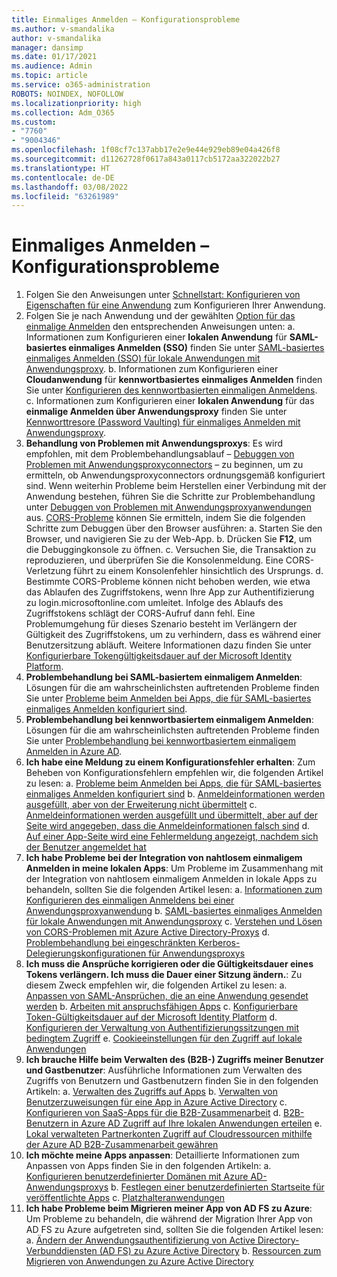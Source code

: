 ```yaml
---
title: Einmaliges Anmelden – Konfigurationsprobleme
ms.author: v-smandalika
author: v-smandalika
manager: dansimp
ms.date: 01/17/2021
ms.audience: Admin
ms.topic: article
ms.service: o365-administration
ROBOTS: NOINDEX, NOFOLLOW
ms.localizationpriority: high
ms.collection: Adm_O365
ms.custom:
- "7760"
- "9004346"
ms.openlocfilehash: 1f08cf7c137abb17e2e9e44e929eb89e04a426f8
ms.sourcegitcommit: d11262728f0617a843a0117cb5172aa322022b27
ms.translationtype: HT
ms.contentlocale: de-DE
ms.lasthandoff: 03/08/2022
ms.locfileid: "63261989"
---
```

# <a name="sso-configuration-issues"></a>Einmaliges Anmelden – Konfigurationsprobleme

1. Folgen Sie den Anweisungen unter [Schnellstart: Konfigurieren von Eigenschaften für eine Anwendung](https://docs.microsoft.com/azure/active-directory/manage-apps/add-application-portal-configure) zum Konfigurieren Ihrer Anwendung.
2. Folgen Sie je nach Anwendung und der gewählten [Option für das einmalige Anmelden](https://docs.microsoft.com/azure/active-directory/manage-apps/sso-options) den entsprechenden Anweisungen unten: a. Informationen zum Konfigurieren einer **lokalen Anwendung** für **SAML-basiertes einmaliges Anmelden (SSO)** finden Sie unter [SAML-basiertes einmaliges Anmelden (SSO) für lokale Anwendungen mit Anwendungsproxy](https://docs.microsoft.com/azure/active-directory/manage-apps/application-proxy-configure-single-sign-on-on-premises-apps).
    b. Informationen zum Konfigurieren einer **Cloudanwendung** für **kennwortbasiertes einmaliges Anmelden** finden Sie unter [Konfigurieren des kennwortbasierten einmaligen Anmeldens](https://docs.microsoft.com/azure/active-directory/manage-apps/configure-password-single-sign-on-non-gallery-applications).
    c. Informationen zum Konfigurieren einer **lokalen Anwendung** für das **einmalige Anmelden über Anwendungsproxy** finden Sie unter [Kennworttresore (Password Vaulting) für einmaliges Anmelden mit Anwendungsproxy](https://docs.microsoft.com/azure/active-directory/manage-apps/application-proxy-configure-single-sign-on-password-vaulting).
3. **Behandlung von Problemen mit Anwendungsproxys**: Es wird empfohlen, mit dem Problembehandlungsablauf – [Debuggen von Problemen mit Anwendungsproxyconnectors](https://docs.microsoft.com/azure/active-directory/manage-apps/application-proxy-debug-connectors) – zu beginnen, um zu ermitteln, ob Anwendungsproxyconnectors ordnungsgemäß konfiguriert sind. Wenn weiterhin Probleme beim Herstellen einer Verbindung mit der Anwendung bestehen, führen Sie die Schritte zur Problembehandlung unter [Debuggen von Problemen mit Anwendungsproxyanwendungen](https://docs.microsoft.com/azure/active-directory/manage-apps/application-proxy-debug-apps) aus. [CORS-Probleme](https://docs.microsoft.com/azure/active-directory/manage-apps/application-proxy-understand-cors-issues#understand-and-identify-cors-issues) können Sie ermitteln, indem Sie die folgenden Schritte zum Debuggen über den Browser ausführen: a. Starten Sie den Browser, und navigieren Sie zu der Web-App.
    b. Drücken Sie **F12**, um die Debuggingkonsole zu öffnen.
    c. Versuchen Sie, die Transaktion zu reproduzieren, und überprüfen Sie die Konsolenmeldung. Eine CORS-Verletzung führt zu einem Konsolenfehler hinsichtlich des Ursprungs.
    d. Bestimmte CORS-Probleme können nicht behoben werden, wie etwa das Ablaufen des Zugriffstokens, wenn Ihre App zur Authentifizierung zu login.microsoftonline.com umleitet. Infolge des Ablaufs des Zugriffstokens schlägt der CORS-Aufruf dann fehl. Eine Problemumgehung für dieses Szenario besteht im Verlängern der Gültigkeit des Zugriffstokens, um zu verhindern, dass es während einer Benutzersitzung abläuft. Weitere Informationen dazu finden Sie unter [Konfigurierbare Tokengültigkeitsdauer auf der Microsoft Identity Platform](https://docs.microsoft.com/azure/active-directory/develop/active-directory-configurable-token-lifetimes).
4. **Problembehandlung bei SAML-basiertem einmaligem Anmelden**: Lösungen für die am wahrscheinlichsten auftretenden Probleme finden Sie unter [Probleme beim Anmelden bei Apps, die für SAML-basiertes einmaliges Anmelden konfiguriert sind](https://docs.microsoft.com/azure/active-directory/manage-apps/application-sign-in-problem-federated-sso-gallery).
5. **Problembehandlung bei kennwortbasiertem einmaligem Anmelden**: Lösungen für die am wahrscheinlichsten auftretenden Probleme finden Sie unter [Problembehandlung bei kennwortbasiertem einmaligem Anmelden in Azure AD](https://docs.microsoft.com/azure/active-directory/manage-apps/troubleshoot-password-based-sso).
6. **Ich habe eine Meldung zu einem Konfigurationsfehler erhalten**: Zum Beheben von Konfigurationsfehlern empfehlen wir, die folgenden Artikel zu lesen: a. [Probleme beim Anmelden bei Apps, die für SAML-basiertes einmaliges Anmelden konfiguriert sind](https://docs.microsoft.com/azure/active-directory/manage-apps/application-sign-in-problem-federated-sso-gallery) b. [Anmeldeinformationen werden ausgefüllt, aber von der Erweiterung nicht übermittelt](https://docs.microsoft.com/azure/active-directory/manage-apps/troubleshoot-password-based-sso#credentials-are-filled-in-but-the-extension-does-not-submit-them) c. [Anmeldeinformationen werden ausgefüllt und übermittelt, aber auf der Seite wird angegeben, dass die Anmeldeinformationen falsch sind](https://docs.microsoft.com/azure/active-directory/manage-apps/troubleshoot-password-based-sso) d. [Auf einer App-Seite wird eine Fehlermeldung angezeigt, nachdem sich der Benutzer angemeldet hat](https://docs.microsoft.com/azure/active-directory/manage-apps/application-sign-in-problem-application-error)
7. **Ich habe Probleme bei der Integration von nahtlosem einmaligem Anmelden in meine lokalen Apps**: Um Probleme im Zusammenhang mit der Integration von nahtlosem einmaligem Anmelden in lokale Apps zu behandeln, sollten Sie die folgenden Artikel lesen: a. [Informationen zum Konfigurieren des einmaligen Anmeldens bei einer Anwendungsproxyanwendung](https://docs.microsoft.com/azure/active-directory/manage-apps/application-proxy-config-sso-how-to) b. [SAML-basiertes einmaliges Anmelden für lokale Anwendungen mit Anwendungsproxy](https://docs.microsoft.com/azure/active-directory/manage-apps/application-proxy-configure-single-sign-on-on-premises-apps) c. [Verstehen und Lösen von CORS-Problemen mit Azure Active Directory-Proxys](https://docs.microsoft.com/azure/active-directory/manage-apps/application-proxy-understand-cors-issues#solutions-for-application-proxy-cors-issues) d. [Problembehandlung bei eingeschränkten Kerberos-Delegierungskonfigurationen für Anwendungsproxys](https://docs.microsoft.com/azure/active-directory/manage-apps/application-proxy-back-end-kerberos-constrained-delegation-how-to)
8. **Ich muss die Ansprüche korrigieren oder die Gültigkeitsdauer eines Tokens verlängern. Ich muss die Dauer einer Sitzung ändern.**: Zu diesem Zweck empfehlen wir, die folgenden Artikel zu lesen: a. [Anpassen von SAML-Ansprüchen, die an eine Anwendung gesendet werden](https://docs.microsoft.com/azure/active-directory/develop/active-directory-claims-mapping) b. [Arbeiten mit anspruchsfähigen Apps](https://docs.microsoft.com/azure/active-directory/manage-apps/application-proxy-configure-for-claims-aware-applications) c. [Konfigurierbare Token-Gültigkeitsdauer auf der Microsoft Identity Platform](https://docs.microsoft.com/azure/active-directory/develop/active-directory-configurable-token-lifetimes) d. [Konfigurieren der Verwaltung von Authentifizierungssitzungen mit bedingtem Zugriff](https://docs.microsoft.com/azure/active-directory/conditional-access/howto-conditional-access-session-lifetime) e. [Cookieeinstellungen für den Zugriff auf lokale Anwendungen](https://docs.microsoft.com/azure/active-directory/manage-apps/application-proxy-configure-cookie-settings)
9. **Ich brauche Hilfe beim Verwalten des (B2B-) Zugriffs meiner Benutzer und Gastbenutzer**: Ausführliche Informationen zum Verwalten des Zugriffs von Benutzern und Gastbenutzern finden Sie in den folgenden Artikeln: a. [Verwalten des Zugriffs auf Apps](https://docs.microsoft.com/azure/active-directory/manage-apps/what-is-access-management) b. [Verwalten von Benutzerzuweisungen für eine App in Azure Active Directory](https://docs.microsoft.com/azure/active-directory/manage-apps/assign-user-or-group-access-portal) c. [Konfigurieren von SaaS-Apps für die B2B-Zusammenarbeit](https://docs.microsoft.com/azure/active-directory/external-identities/configure-saas-apps) d. [B2B-Benutzern in Azure AD Zugriff auf Ihre lokalen Anwendungen erteilen](https://docs.microsoft.com/azure/active-directory/external-identities/configure-saas-apps) e. [Lokal verwalteten Partnerkonten Zugriff auf Cloudressourcen mithilfe der Azure AD B2B-Zusammenarbeit gewähren](https://docs.microsoft.com/azure/active-directory/external-identities/hybrid-on-premises-to-cloud)
10. **Ich möchte meine Apps anpassen**: Detaillierte Informationen zum Anpassen von Apps finden Sie in den folgenden Artikeln: a. [Konfigurieren benutzerdefinierter Domänen mit Azure AD-Anwendungsproxys](https://docs.microsoft.com/azure/active-directory/manage-apps/application-proxy-configure-custom-domain) b. [Festlegen einer benutzerdefinierten Startseite für veröffentlichte Apps](https://docs.microsoft.com/azure/active-directory/manage-apps/application-proxy-configure-custom-home-page) c. [Platzhalteranwendungen](https://docs.microsoft.com/azure/active-directory/manage-apps/application-proxy-wildcard)
11. **Ich habe Probleme beim Migrieren meiner App von AD FS zu Azure**: Um Probleme zu behandeln, die während der Migration Ihrer App von AD FS zu Azure aufgetreten sind, sollten Sie die folgenden Artikel lesen: a. [Ändern der Anwendungsauthentifizierung von Active Directory-Verbunddiensten (AD FS) zu Azure Active Directory](https://docs.microsoft.com/azure/active-directory/manage-apps/migrate-adfs-apps-to-azure) b. [Ressourcen zum Migrieren von Anwendungen zu Azure Active Directory](https://docs.microsoft.com/azure/active-directory/manage-apps/migration-resources)


